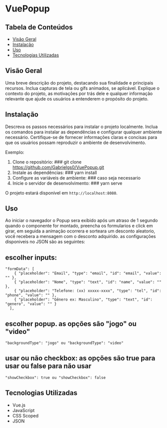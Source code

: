 # VuePopup

## Tabela de Conteúdos

- [Visão Geral](#visão-geral)
- [Instalação](#instalação)
- [Uso](#uso)
- [Tecnologias Utilizadas](#tecnologias-utilizadas)

## Visão Geral

Uma breve descrição do projeto, destacando sua finalidade e principais recursos. Inclua capturas de tela ou gifs animados, se aplicável. Explique o contexto do projeto, as motivações por trás dele e qualquer informação relevante que ajude os usuários a entenderem o propósito do projeto.

## Instalação

Descreva os passos necessários para instalar o projeto localmente. Inclua os comandos para instalar as dependências e configurar qualquer ambiente necessário. Certifique-se de fornecer informações claras e concisas para que os usuários possam reproduzir o ambiente de desenvolvimento.

Exemplo:

1. Clone o repositório: ### git clone https://github.com/Gabrielgs0/VuePopup.git
2. Instale as dependências: ### yarn install
3. Configure as variáveis de ambiente: ### caso seja necessario
4. Inicie o servidor de desenvolvimento: ### yarn serve


O projeto estará disponível em `http://localhost:8080`.

## Uso

Ao iniciar o navegador o Popup sera exibido após um atraso de 1 segundo quando o componente for montado,
preencha os formularios e click em girar, em seguida a animação ocorrera e sorteara um desconto aleatorio,
você recebera a mensagem com o desconto adquirido.
as configurações disponiveis no JSON são as seguintes:

## escolher inputs:
```
"formData": [
    { "placeholder": "Email", "type": "email", "id": "email", "value": "" },
    { "placeholder": "Nome", "type": "text", "id": "name", "value": "" },
    { "placeholder": "Telefone: (xx) xxxxx-xxxx", "type": "tel", "id": "phone", "value": "" },
    { "placeholder": "Gênero ex: Masculino", "type": "text", "id": "genero", "value": "" }
  ],
```
## escolher popup. as opções são "jogo" ou "video"
```
"backgroundType": "jogo" ou "backgroundType": "video"
```
## usar ou não checkbox: as opções são true para usar ou false para não usar
```
"showCheckbox": true ou "showCheckbox": false
```

## Tecnologias Utilizadas

- Vue.js
- JavaScript
- CSS Scoped
- JSON
